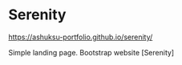 # Serenity

https://ashuksu-portfolio.github.io/serenity/

Simple landing page. Bootstrap website [Serenity]
